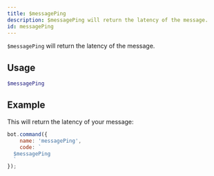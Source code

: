```yaml
---
title: $messagePing
description: $messagePing will return the latency of the message.
id: messagePing
---
```


`$messagePing` will return the latency of the message.

## Usage

```php
$messagePing
```

## Example

This will return the latency of your message:

```javascript
bot.command({
    name: 'messagePing',
    code: `
  $messagePing
  `
});
```
